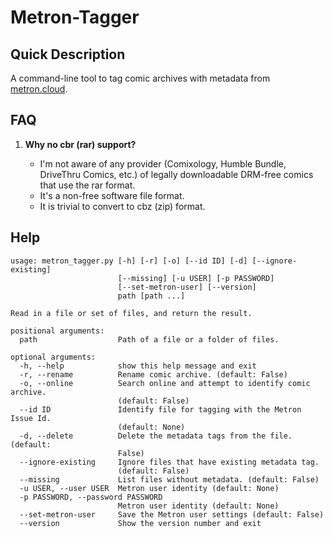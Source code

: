 Metron-Tagger
=============

Quick Description
-----------------
A command-line tool to tag comic archives with metadata from [metron.cloud](https://metron.cloud).

FAQ
---
1. **Why no cbr (rar) support?**

   * I'm not aware of any provider (Comixology, Humble Bundle, DriveThru Comics, etc.) of legally downloadable DRM-free comics that use the rar format.
   * It's a non-free software file format.
   * It is trivial to convert to cbz (zip) format.
   
Help
----
```
usage: metron_tagger.py [-h] [-r] [-o] [--id ID] [-d] [--ignore-existing]
                        [--missing] [-u USER] [-p PASSWORD]
                        [--set-metron-user] [--version]
                        path [path ...]

Read in a file or set of files, and return the result.

positional arguments:
  path                  Path of a file or a folder of files.

optional arguments:
  -h, --help            show this help message and exit
  -r, --rename          Rename comic archive. (default: False)
  -o, --online          Search online and attempt to identify comic archive.
                        (default: False)
  --id ID               Identify file for tagging with the Metron Issue Id.
                        (default: None)
  -d, --delete          Delete the metadata tags from the file. (default:
                        False)
  --ignore-existing     Ignore files that have existing metadata tag.
                        (default: False)
  --missing             List files without metadata. (default: False)
  -u USER, --user USER  Metron user identity (default: None)
  -p PASSWORD, --password PASSWORD
                        Metron user identity (default: None)
  --set-metron-user     Save the Metron user settings (default: False)
  --version             Show the version number and exit

```
